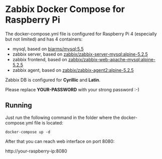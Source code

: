 # Zabbix Docker Compose for Raspberry Pi

The docker-compose.yml file is configured for Raspberry Pi 4 (especially but not limited) and has 4 containers:
- mysql, based on [biarms/mysql:5.5](https://hub.docker.com/r/biarms/mysql)
- zabbix server, based on [zabbix/zabbix-server-mysql:alpine-5.2.5](https://hub.docker.com/r/zabbix/zabbix-server-mysql)
- zabbix frontend, based on [zabbix/zabbix-web-apache-mysql:alpine-5.2.5](https://hub.docker.com/r/zabbix/zabbix-web-apache-mysql)
- zabbix agent, based on [zabbix/zabbix-agent2:alpine-5.2.5](https://hub.docker.com/r/zabbix/zabbix-agent2)

Zabbix DB is configured for **Cyrillic** and **Latin**.

Please replace **YOUR-PASSWORD** with your strong password :-)

## Running
Just run the following command in the folder where the docker-compose.yml file is located:

<code>docker-compose up -d</code>

After that you can reach web interface on port 8080:

http://your-raspberry-ip:8080
